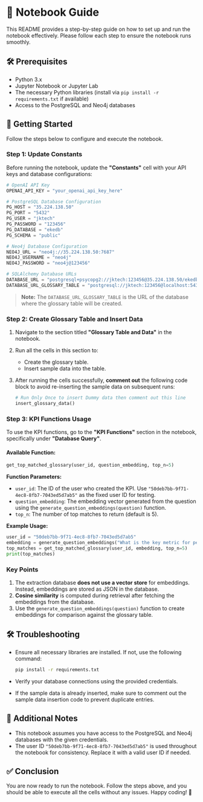 
# 📓 Notebook Guide

This README provides a step-by-step guide on how to set up and run the notebook effectively. Please follow each step to ensure the notebook runs smoothly.

## 🛠️ Prerequisites

- Python 3.x
- Jupyter Notebook or Jupyter Lab
- The necessary Python libraries (install via `pip install -r requirements.txt` if available)
- Access to the PostgreSQL and Neo4j databases

## 🚀 Getting Started

Follow the steps below to configure and execute the notebook.

### Step 1: Update Constants

Before running the notebook, update the **"Constants"** cell with your API keys and database configurations:

```python
# OpenAI API Key
OPENAI_API_KEY = "your_openai_api_key_here"

# PostgreSQL Database Configuration
PG_HOST = "35.224.138.50"
PG_PORT = "5432"
PG_USER = "jktech"
PG_PASSWORD = "123456"
PG_DATABASE = "ekedb"
PG_SCHEMA = "public"

# Neo4j Database Configuration
NEO4J_URL = "neo4j://35.224.138.50:7687"
NEO4J_USERNAME = "neo4j"
NEO4J_PASSWORD = "neo4j@123456"

# SQLAlchemy Database URLs
DATABASE_URL = "postgresql+psycopg2://jktech:123456@35.224.138.50/ekedb"
DATABASE_URL_GLOSSARY_TABLE = "postgresql://jktech:123456@localhost:5432/ekedb"
```

> **Note:** The `DATABASE_URL_GLOSSARY_TABLE` is the URL of the database where the glossary table will be created.

### Step 2: Create Glossary Table and Insert Data

1. Navigate to the section titled **"Glossary Table and Data"** in the notebook.
2. Run all the cells in this section to:
   - Create the glossary table.
   - Insert sample data into the table.
3. After running the cells successfully, **comment out** the following code block to avoid re-inserting the sample data on subsequent runs:

   ```python
   # Run Only Once to insert Dummy data then comment out this line
   insert_glossary_data()
   ```

### Step 3: KPI Functions Usage

To use the KPI functions, go to the **"KPI Functions"** section in the notebook, specifically under **"Database Query"**.

#### Available Function:

```python
get_top_matched_glossary(user_id, question_embedding, top_n=5)
```

**Function Parameters:**
- `user_id`: The ID of the user who created the KPI. Use `"50deb7bb-9f71-4ec8-8fb7-7043ed5d7ab5"` as the fixed user ID for testing.
- `question_embedding`: The embedding vector generated from the question using the `generate_question_embeddings(question)` function.
- `top_n`: The number of top matches to return (default is 5).

**Example Usage:**

```python
user_id = "50deb7bb-9f71-4ec8-8fb7-7043ed5d7ab5"
embedding = generate_question_embeddings("What is the key metric for performance?")
top_matches = get_top_matched_glossary(user_id, embedding, top_n=5)
print(top_matches)
```

### Key Points

1. The extraction database **does not use a vector store** for embeddings. Instead, embeddings are stored as JSON in the database.
2. **Cosine similarity** is computed during retrieval after fetching the embeddings from the database.
3. Use the `generate_question_embeddings(question)` function to create embeddings for comparison against the glossary table.

## 🛠️ Troubleshooting

- Ensure all necessary libraries are installed. If not, use the following command:
  
  ```bash
  pip install -r requirements.txt
  ```

- Verify your database connections using the provided credentials.
- If the sample data is already inserted, make sure to comment out the sample data insertion code to prevent duplicate entries.

## 📖 Additional Notes

- This notebook assumes you have access to the PostgreSQL and Neo4j databases with the given credentials.
- The user ID `"50deb7bb-9f71-4ec8-8fb7-7043ed5d7ab5"` is used throughout the notebook for consistency. Replace it with a valid user ID if needed.

## ✅ Conclusion

You are now ready to run the notebook. Follow the steps above, and you should be able to execute all the cells without any issues. Happy coding! 🚀
